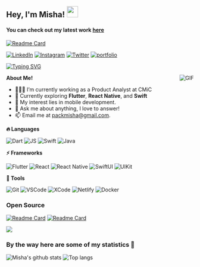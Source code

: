 ## Hey, I'm Misha! <img src="https://raw.githubusercontent.com/aemmadi/aemmadi/master/wave.gif" width="30px">

#### You can check out my latest work [here](https://github.com/mishapark/flutter-projects)
[![Readme Card](https://github-readme-stats.vercel.app/api/pin/?username=mishapark&repo=flutter-projects)](https://github.com/mishapark/flutter-projects)

[![LinkedIn](https://img.shields.io/badge/linkedin-0A66C2?style=for-the-badge&logo=linkedin&logoColor=ffffff)](https://www.linkedin.com/in/mikhailpak/)
[![Instagram](https://img.shields.io/badge/Instagram-E4405F?style=for-the-badge&logo=instagram&logoColor=ffffff)](https://instagram.com/_parkmisha)
[![Twitter](https://img.shields.io/badge/twitter-1D9BF0?style=for-the-badge&logo=twitter&logoColor=ffffff)]([https://pkmisha.com/](https://twitter.com/_mishapark))
[![portfolio](https://img.shields.io/badge/portfolio-000?style=for-the-badge&logo=ko-fi&logoColor=white)](https://pkmisha.com/)

[![Typing SVG](https://readme-typing-svg.herokuapp.com?font=Fira+Code&duration=2000&pause=1000&color=00b4ab&width=435&lines=Active+mobile+dev+enthusiast;Love+cross-platform+frameworks;Beautiful+designs+enjoyer)](https://git.io/typing-svg)
 
<img align="right" alt="GIF" src="https://i.pinimg.com/originals/e4/26/70/e426702edf874b181aced1e2fa5c6cde.gif" />

**About Me!**

- 👨🏽‍💻 I’m currently working as a Product Analyst at CMiC
- 🌱 Currently exploring **Flutter**, **React Native**, and **Swift**
- 🤔 My interest lies in mobile development.
- 💬 Ask me about anything, I love to answer!
- 📫 Email me at [packmisha@gmail.com](mailto:packmisha@gmail.com).


<!-------------------------- TECHNOLOGIES -------------------------->
**🔥 Languages**
<br />

![Dart](https://img.shields.io/badge/Dart-0175C2?style=for-the-badge&logo=dart&logoColor=white)
![JS](https://img.shields.io/badge/JavaScript-323330?style=for-the-badge&logo=javascript&logoColor=F7DF1E)
![Swift](https://img.shields.io/badge/Swift-FA7343?style=for-the-badge&logo=swift&logoColor=white)
![Java](https://img.shields.io/badge/java-%23ED8B00.svg?style=for-the-badge&logo=openjdk&logoColor=white)

**⚡ Frameworks** 
<br />

![Flutter](https://img.shields.io/badge/Flutter-02569B?style=for-the-badge&logo=flutter&logoColor=white)
![React](https://img.shields.io/badge/React-20232A?style=for-the-badge&logo=react&logoColor=61DAFB)
![React Native](https://img.shields.io/badge/React_Native-20232A?style=for-the-badge&logo=react&logoColor=61DAFB)
![SwiftUI](https://img.shields.io/badge/Swift_UI-FA7343?style=for-the-badge&logo=swift&logoColor=white)
![UIKit](https://img.shields.io/badge/UI_Kit-FA7343?style=for-the-badge&logo=swift&logoColor=white)

**🧰 Tools**
<br />

![Git](https://img.shields.io/badge/GIT-E44C30?style=for-the-badge&logo=git&logoColor=white)
![VSCode](https://img.shields.io/badge/VSCode-0078D4?style=for-the-badge&logo=visual%20studio%20code&logoColor=white)
![XCode](https://img.shields.io/badge/Xcode-007ACC?style=for-the-badge&logo=Xcode&logoColor=white)
![Netlify](https://img.shields.io/badge/Netlify-00C7B7?style=for-the-badge&logo=netlify&logoColor=white)
![Docker](https://img.shields.io/badge/Docker-2CA5E0?style=for-the-badge&logo=docker&logoColor=white)

### Open Source
[![Readme Card](https://github-readme-stats.vercel.app/api/pin/?username=openfoodfacts&repo=smooth-app&show_owner=true)](https://github.com/openfoodfacts/smooth-app)
[![Readme Card](https://github-readme-stats.vercel.app/api/pin/?username=flutter&repo=packages&show_owner=true)](https://github.com/flutter/packages)

<a href="https://www.youtube.com/watch?v=dQw4w9WgXcQ"><img src="https://user-images.githubusercontent.com/73097560/115834477-dbab4500-a447-11eb-908a-139a6edaec5c.gif"></a>

### By the way here are some of my statistics 🚀
![Misha's github stats](https://github-readme-stats.vercel.app/api?username=mishapark&show_icons=true&theme=tokyonight) ![Top langs](https://github-readme-stats.vercel.app/api/top-langs/?username=mishapark&theme=tokyonight&layout=compact)



